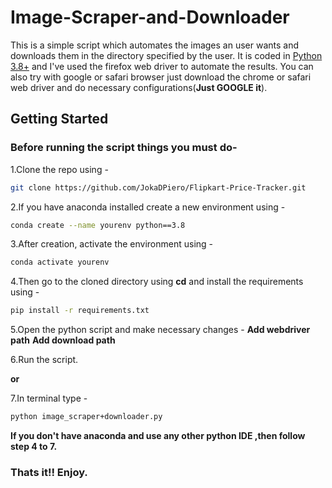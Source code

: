 # Image-Scraper-and-Downloader

This is a simple script which automates the images an user wants and downloads them in the directory specified by the user.
It is coded in [Python 3.8+](https://www.python.org/downloads/release/python-380/) and I've used the firefox web driver to automate the results.
You can also try with google or safari browser just download the chrome or safari web driver and do necessary configurations(**Just GOOGLE it**).

## Getting Started
### Before running the script things you must do-
1.Clone the repo using -
```bash
git clone https://github.com/JokaDPiero/Flipkart-Price-Tracker.git
```
2.If you have anaconda installed create a new environment using -
```bash
conda create --name yourenv python==3.8
```
3.After creation, activate the environment using -
```bash
conda activate yourenv
```
4.Then go to the cloned directory using **cd** and install the requirements using -
```bash
pip install -r requirements.txt
```
5.Open the python script and make necessary changes -
**Add webdriver path**
**Add download path**

6.Run the script.

**or**

7.In terminal type -
```bash
python image_scraper+downloader.py
```
 **If you don't have anaconda and use any other python IDE ,then follow step 4 to 7.**

### Thats it!! Enjoy.
